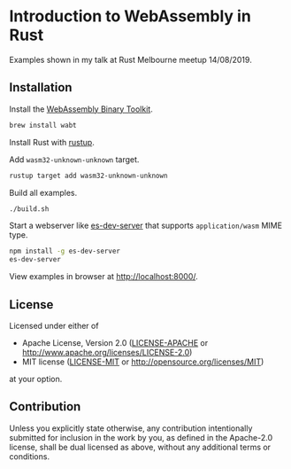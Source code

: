 # Introduction to WebAssembly in Rust

Examples shown in my talk at Rust Melbourne meetup 14/08/2019.

## Installation

Install the [WebAssembly Binary Toolkit](https://github.com/WebAssembly/wabt).

```sh
brew install wabt
```

Install Rust with [rustup](https://rustup.rs/).

Add `wasm32-unknown-unknown` target.

```sh
rustup target add wasm32-unknown-unknown
```

Build all examples.

```sh
./build.sh
```

Start a webserver like [es-dev-server](https://github.com/open-wc/open-wc/tree/master/packages/es-dev-server)
that supports `application/wasm` MIME type.

```sh
npm install -g es-dev-server
es-dev-server
```

View examples in browser at [http://localhost:8000/](http://localhost:8000/).

## License

Licensed under either of

- Apache License, Version 2.0
  ([LICENSE-APACHE](LICENSE-APACHE) or http://www.apache.org/licenses/LICENSE-2.0)
- MIT license
  ([LICENSE-MIT](LICENSE-MIT) or http://opensource.org/licenses/MIT)

at your option.

## Contribution

Unless you explicitly state otherwise, any contribution intentionally submitted
for inclusion in the work by you, as defined in the Apache-2.0 license, shall be
dual licensed as above, without any additional terms or conditions.
